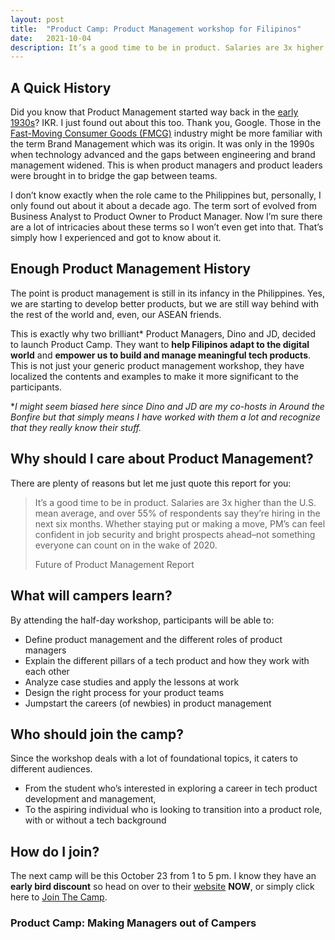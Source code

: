 ```yaml
---
layout: post
title:  "Product Camp: Product Management workshop for Filipinos"
date:   2021-10-04
description: It’s a good time to be in product. Salaries are 3x higher than the U.S. mean average, and over 55% of respondents say they’re hiring in the next six months.
---
```


## A Quick History

Did you know that Product Management started way back in the [early 1930s](https://www.mindtheproduct.com/history-evolution-product-management/)? IKR. I just found out about this too. Thank you, Google. Those in the [Fast-Moving Consumer Goods (FMCG)](https://www.investopedia.com/terms/f/fastmoving-consumer-goods-fmcg.asp) industry might be more familiar with the term Brand Management which was its origin. It was only in the 1990s when technology advanced and the gaps between engineering and brand management widened. This is when product managers and product leaders were brought in to bridge the gap between teams.

I don’t know exactly when the role came to the Philippines but, personally, I only found out about it about a decade ago. The term sort of evolved from Business Analyst to Product Owner to Product Manager. Now I’m sure there are a lot of intricacies about these terms so I won’t even get into that. That’s simply how I experienced and got to know about it.

## Enough Product Management History

The point is product management is still in its infancy in the Philippines. Yes, we are starting to develop better products, but we are still way behind with the rest of the world and, even, our ASEAN friends.

This is exactly why two brilliant* Product Managers, Dino and JD, decided to launch Product Camp. They want to **help Filipinos adapt to the digital world** and **empower us to build and manage meaningful tech products**. This is not just your generic product management workshop, they have localized the contents and examples to make it more significant to the participants.

**I might seem biased here since Dino and JD are my co-hosts in Around the Bonfire but that simply means I have worked with them a lot and recognize that they really know their stuff.*

## Why should I care about Product Management?
There are plenty of reasons but let me just quote this report for you:

> It’s a good time to be in product. Salaries are 3x higher than the U.S. mean average, and over 55% of respondents say they’re hiring in the next six months. Whether staying put or making a move, PM’s can feel confident in job security and bright prospects ahead–not something everyone can count on in the wake of 2020.
> 
> Future of Product Management Report

## What will campers learn?

By attending the half-day workshop, participants will be able to:

- Define product management and the different roles of product managers
- Explain the different pillars of a tech product and how they work with each other
- Analyze case studies and apply the lessons at work
- Design the right process for your product teams
- Jumpstart the careers (of newbies) in product management

## Who should join the camp?

Since the workshop deals with a lot of foundational topics, it caters to different audiences.

- From the student who’s interested in exploring a career in tech product development and management,
- To the aspiring individual who is looking to transition into a product role, with or without a tech background

## How do I join?

The next camp will be this October 23 from 1 to 5 pm. I know they have an **early bird discount** so head on over to their [website](https://www.productcamp.site/) **NOW**, or simply click here to [Join The Camp](https://www.productcamp.site/campers).

### Product Camp: Making Managers out of Campers